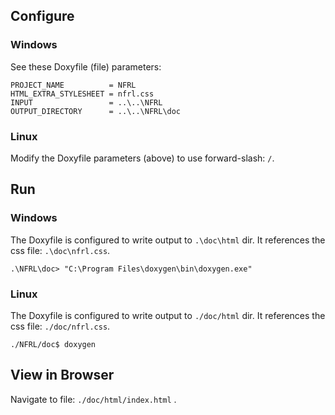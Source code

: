 ## Configure

### Windows
See these Doxyfile (file) parameters:

```
PROJECT_NAME          = NFRL
HTML_EXTRA_STYLESHEET = nfrl.css
INPUT                 = ..\..\NFRL
OUTPUT_DIRECTORY      = ..\..\NFRL\doc
```

### Linux
Modify the Doxyfile parameters (above) to use forward-slash: `/`.

## Run

### Windows
The Doxyfile is configured to write output to `.\doc\html` dir.  It references the css file:  `.\doc\nfrl.css`.

```
.\NFRL\doc> "C:\Program Files\doxygen\bin\doxygen.exe"
```

### Linux
The Doxyfile is configured to write output to `./doc/html` dir.  It references the css file:  `./doc/nfrl.css`.

```
./NFRL/doc$ doxygen
```

## View in Browser
Navigate to file: `./doc/html/index.html` .
